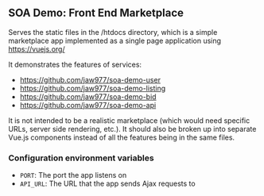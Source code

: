 ## SOA Demo:  Front End Marketplace

Serves the static files in the /htdocs directory, which is a simple marketplace app implemented as a single page application using https://vuejs.org/

It demonstrates the features of services:
* https://github.com/jaw977/soa-demo-user
* https://github.com/jaw977/soa-demo-listing
* https://github.com/jaw977/soa-demo-bid 
* https://github.com/jaw977/soa-demo-api

It is not intended to be a realistic marketplace (which would need specific URLs, server side rendering, etc.).  It should also be broken up into separate Vue.js components instead of all the features being in the same files.

### Configuration environment variables

* `PORT`: The port the app listens on
* `API_URL`: The URL that the app sends Ajax requests to
